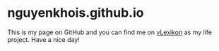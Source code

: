 # nguyenkhois.github.io
This is my page on GitHub and you can find me on [vLexikon](http://www.vlexikon.com) as my life project. Have a nice day!